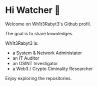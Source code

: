 # Hi Watcher 👀

Welcome on Wh1t3Rabyt3's Github profil.

The goal is to share knwoledges.

Wh1t3Rabyt3 is:
  - a System & Network Administator
  - an IT Auditor
  - an OSINT Investigator
  - a Web3 / Crypto Ciminality Researcher

Enjoy exploring the repositories.

<!--
topics:
  - OSINT (Open Source Intelligence)
  - System administration (Windows & Linux)
  - Network Security
  - Monitoring data
  - Web3 / Crypto criminality investigation
-------------------------------------------
**Wh1t3Rabyt3/Wh1t3Rabyt3** is a ✨ _special_ ✨ repository because its `README.md` (this file) appears on your GitHub profile.

Here are some ideas to get you started:

- 🔭 I’m currently working on ...
- 🌱 I’m currently learning ...
- 👯 I’m looking to collaborate on ...
- 🤔 I’m looking for help with ...
- 💬 Ask me about ...
- 📫 How to reach me: ...
- 😄 Pronouns: ...
- ⚡ Fun fact: ...
-->

